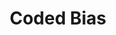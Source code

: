 ---
layout: module
num: 7
title: Coded Bias
type: lecture
draft: 0
group: 3
show_schedule: 1
due_date: 2024-01-25
slides:
  - url: TBA
    title: Coded Bias
readings:
  - title: Coded Bias
    url: https://www.netflix.com/title/81328723
    author: Kantayya, S.
    date: 2020
    source: 7th Empire Media
    notes: "We recognize not everyone may have access to Netflix and as such have <a href='https://canvas.northwestern.edu/files/18094987/'>uploaded a version to Canvas</a>. Also, this could be a great opportunity to come together (covid-safely, of course) with your learning pods and watch together in person!" 
  - title: Machine Bias
    url: https://www.propublica.org/article/machine-bias-risk-assessments-in-criminal-sentencing
    author: Angwin, J., Larson, J., Mattu, S., & Kirchne, L.
    date: 2016
    source: ProPublica
    optional: 1
  - title: "Gender Shades: Intersectional Accuracy Disparities in Commercial Gender Classification"
    url: http://proceedings.mlr.press/v81/buolamwini18a/buolamwini18a.pdf
    author: Buolamwini, J. & Gebru, T.
    date: 2018
    source: Proceedings of the 1st Conference on Fairness, Accountability and Transparency, in Proceedings of Machine Learning Research
    volume: 81
    optional: 1
  - title: Counting the Countless
    url: https://reallifemag.com/counting-the-countless/
    author: Keyes, O.
    date: 2019
    source: Real Life
    optional: 1
---